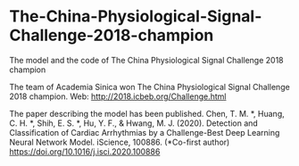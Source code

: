 # The-China-Physiological-Signal-Challenge-2018-champion
The model and the code of The China Physiological Signal Challenge 2018 champion

The team of Academia Sinica won The China Physiological Signal Challenge 2018 champion.
Web: http://2018.icbeb.org/Challenge.html

The paper describing the model has been published.
Chen, T. M. *, Huang, C. H. *, Shih, E. S. *, Hu, Y. F., & Hwang, M. J. (2020). Detection and Classification of Cardiac Arrhythmias by a Challenge-Best Deep Learning Neural Network Model. iScience, 100886. (*Co-first author)
https://doi.org/10.1016/j.isci.2020.100886
